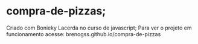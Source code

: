 # compra-de-pizzas;
Criado com Bonieky Lacerda no curso de javascript;
Para ver o projeto em funcionamento acesse: brenogss.github.io/compra-de-pizzas
